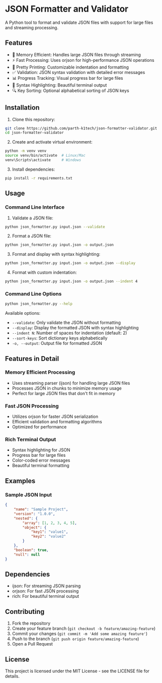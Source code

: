 # JSON Formatter and Validator

A Python tool to format and validate JSON files with support for large files and streaming processing.

## Features

- 🚀 Memory Efficient: Handles large JSON files through streaming
- ⚡ Fast Processing: Uses orjson for high-performance JSON operations
- 🎨 Pretty Printing: Customizable indentation and formatting
- ✅ Validation: JSON syntax validation with detailed error messages
- 📊 Progress Tracking: Visual progress bar for large files
- 🎯 Syntax Highlighting: Beautiful terminal output
- 🔍 Key Sorting: Optional alphabetical sorting of JSON keys

## Installation

1. Clone this repository:
```bash
git clone https://github.com/parth-k1tech/json-formatter-validator.git
cd json-formatter-validator
```

2. Create and activate virtual environment:
```bash
python -m venv venv
source venv/bin/activate  # Linux/Mac
venv\Scripts\activate     # Windows
```

3. Install dependencies:
```bash
pip install -r requirements.txt
```

## Usage

### Command Line Interface

1. Validate a JSON file:
```bash
python json_formatter.py input.json --validate
```

2. Format a JSON file:
```bash
python json_formatter.py input.json -o output.json
```

3. Format and display with syntax highlighting:
```bash
python json_formatter.py input.json -o output.json --display
```

4. Format with custom indentation:
```bash
python json_formatter.py input.json -o output.json --indent 4
```

### Command Line Options

```bash
python json_formatter.py --help
```

Available options:
- `--validate`: Only validate the JSON without formatting
- `--display`: Display the formatted JSON with syntax highlighting
- `--indent N`: Number of spaces for indentation (default: 2)
- `--sort-keys`: Sort dictionary keys alphabetically
- `-o, --output`: Output file for formatted JSON

## Features in Detail

### Memory Efficient Processing
- Uses streaming parser (ijson) for handling large JSON files
- Processes JSON in chunks to minimize memory usage
- Perfect for large JSON files that don't fit in memory

### Fast JSON Processing
- Utilizes orjson for faster JSON serialization
- Efficient validation and formatting algorithms
- Optimized for performance

### Rich Terminal Output
- Syntax highlighting for JSON
- Progress bar for large files
- Color-coded error messages
- Beautiful terminal formatting

## Examples

### Sample JSON Input
```json
{
    "name": "Sample Project",
    "version": "1.0.0",
    "nested": {
        "array": [1, 2, 3, 4, 5],
        "object": {
            "key1": "value1",
            "key2": "value2"
        }
    },
    "boolean": true,
    "null": null
}
```

## Dependencies

- ijson: For streaming JSON parsing
- orjson: For fast JSON processing
- rich: For beautiful terminal output

## Contributing

1. Fork the repository
2. Create your feature branch (`git checkout -b feature/amazing-feature`)
3. Commit your changes (`git commit -m 'Add some amazing feature'`)
4. Push to the branch (`git push origin feature/amazing-feature`)
5. Open a Pull Request

## License

This project is licensed under the MIT License - see the LICENSE file for details.